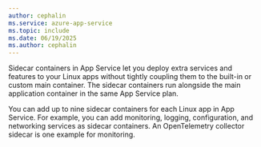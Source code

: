 ```yaml
---
author: cephalin
ms.service: azure-app-service
ms.topic: include
ms.date: 06/19/2025
ms.author: cephalin
---
```


Sidecar containers in App Service let you deploy extra services and features to your Linux apps without tightly coupling them to the built-in or custom main container. The sidecar containers run alongside the main application container in the same App Service plan.

You can add up to nine sidecar containers for each Linux app in App Service. For example, you can add monitoring, logging, configuration, and networking services as sidecar containers. An OpenTelemetry collector sidecar is one example for monitoring.


